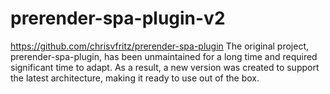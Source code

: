 # prerender-spa-plugin-v2
https://github.com/chrisvfritz/prerender-spa-plugin  The original project, prerender-spa-plugin, has been unmaintained for a long time and required significant time to adapt. As a result, a new version was created to support the latest architecture, making it ready to use out of the box.
